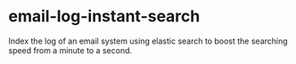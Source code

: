 # email-log-instant-search
Index the log of an email system using elastic search to boost the searching speed from a minute to a second.
